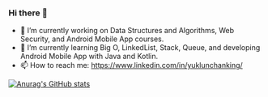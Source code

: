 ### Hi there 👋

- 🔭 I’m currently working on Data Structures and Algorithms, Web Security, and Android Mobile App courses.
- 🌱 I’m currently learning Big O, LinkedList, Stack, Queue, and developing Android Mobile App with Java and Kotlin.
- 📫 How to reach me: https://www.linkedin.com/in/yuklunchanking/


[![Anurag's GitHub stats](https://github-readme-stats.vercel.app/api?username=RRCKing)](https://github.com/anuraghazra/github-readme-stats)


<!--
**RRCKing/RRCKing** is a ✨ _special_ ✨ repository because its `README.md` (this file) appears on your GitHub profile.

Here are some ideas to get you started:

- 🔭 I’m currently working on Data Structures and Algorithms, Web Security, and Android Mobile App courses.
- 🌱 I’m currently learning Big O, LinkedList, Stack, Queue, and developing Android Mobile App with Java and Kotlin.
- 👯 I’m looking to collaborate on ...
- 🤔 I’m looking for help with ...
- 💬 Ask me about ...
- 📫 How to reach me: https://www.linkedin.com/in/yuklunchanking/
- 😄 Pronouns: ...
- ⚡ Fun fact: ...
-->
